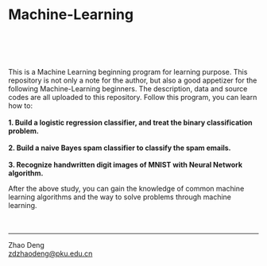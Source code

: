 #    Machine-Learning  <p align = "center"> <br>

This is a Machine Learning beginning program for learning purpose. This repository is not only a note for the author, but also a good appetizer for the following Machine-Learning beginners. The description, data and source codes are all uploaded to this repository. Follow this program, you can learn how to: <br><br>
**1. Build a logistic regression classifier, and treat the binary classification problem.**<br><br>
**2. Build a naive Bayes spam classifier to classify the spam emails.**<br><br>
**3. Recognize handwritten digit images of MNIST with Neural Network algorithm.** <br>

After the above study, you can gain the knowledge of common machine learning algorithms and the way to solve problems through machine learning.<br><br><br>

------------
Zhao Deng<br>
zdzhaodeng@pku.edu.cn

